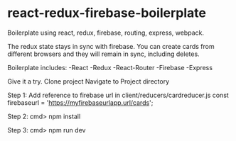 # react-redux-firebase-boilerplate
Boilerplate using react, redux, firebase, routing, express, webpack.

The redux state stays in sync with firebase.  You can create cards from different browsers and they will remain in sync, including deletes.

Boilerplate includes:
-React
-Redux
-React-Router
-Firebase
-Express

Give it a try.
Clone project
Navigate to Project directory

Step 1:
Add reference to firebase url in client/reducers/cardreducer.js
const firebaseurl = 'https://myfirebaseurlapp.url/cards';

Step 2:
cmd> npm install

Step 3:
cmd> npm run dev
